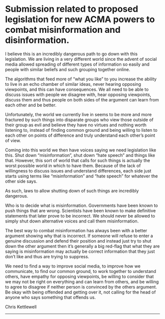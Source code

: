 # Submission related to proposed legislation for new ACMA powers to combat misinformation and disinformation.

I believe this is an incredibly dangerous path to go down with this legislation. We are living in a very
different world since the advent of social media allowed spreading of different types of information
so easily and people with similar beliefs and such grouping together online.

The algorithms that feed more of “what you like” to you increase the ability to live in an echo
chamber of similar ideas, never hearing opposing viewpoints, and this can have consequences. We
all need to be able to discuss issues with people we disagree with, hear opposing viewpoints, discuss
them and thus people on both sides of the argument can learn from each other and be better.

Unfortunately, the world we currently live in seems to be more and more fractured by such things
into disparate groups who view those outside of their group as evil and believe they have no virtues
and nothing worth listening to, instead of finding common ground and being willing to listen to each
other on points of difference and truly understand each other’s point of view.

Coming into this world we then have voices saying we need legislation like this. Shut down
“misinformation”, shut down “hate speech” and things like that. However, this sort of world that
calls for such things is actually the worst possible world in which to have them. Because of the lack
of willingness to discuss issues and understand differences, each side just starts using terms like
“misinformation” and “hate speech” for whatever the other side says.

As such, laws to allow shutting down of such things are incredibly dangerous.

Who is to decide what is misinformation. Governments have been known to push things that are
wrong. Scientists have been known to make definitive statements that later prove to be incorrect.
We should never be allowed to simply shut down alternative voices and call them misinformation.

The best way to combat misinformation has always been with a better argument showing why that is
incorrect. If someone will refuse to enter a genuine discussion and defend their position and instead
just try to shut down the other argument then it’s generally a big red-flag that what they are saying is
misinformation may actually be correct information that they just don’t like and thus are trying to
suppress.

We need to find a way to improve social media, to improve how we communicate, to find our
common ground, to work together to understand others, have empathy for opposing viewpoints, be
willing to consider that we may not be right on everything and can learn from others, and be willing
to agree to disagree if neither person is convinced by the others argument. Be okay with being
offended and getting over it, not calling for the head of anyone who says something that offends us.

Chris Kettlewell


-----

